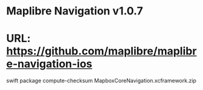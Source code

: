 # Maplibre Navigation v1.0.7
# URL: https://github.com/maplibre/maplibre-navigation-ios
swift package compute-checksum MapboxCoreNavigation.xcframework.zip